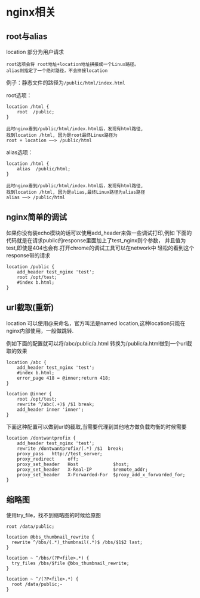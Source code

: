nginx相关
====

root与alias
---

location 部分为用户请求

    root选项会将 root地址+location地址拼接成一个Linux路径。
    alias则指定了一个绝对路径，不会拼接location


例子：静态文件的路径为`/public/html/index.html`

root选项：

    location /html {
        root  /public;
    }

    此时nginx看到/public/html/index.html后，发现有html路径,
    找到location /html, 因为是root最终Linux路径为
    root + location ——> /public/html

alias选项：

    location /html {
        alias  /public/html;
    }

    此时nginx看到/public/html/index.html后，发现有html路径,
    找到location /html, 因为是alias,最终Linux路径为alias路径
    alias ——> /public/html

nginx简单的调试
---

如果你没有装echo模块的话可以使用add_header来做一些调试打印,例如
下面的代码就是在请求public的response里面加上了test_nginx则个参数，
并且值为test,即使是404也会有.打开chrome的调试工具可以在network中
轻松的看到这个response带的请求

    location /public {
        add_header test_nginx 'test';
        root /opt/test;
        #index b.html;
    }

url截取(重新)
---
location 可以使用@来命名，官方叫法是named location,这种location只能在
nginx内部使用，一般做跳转.

例如下面的配置就可以将/abc/public/a.html 转换为/public/a.html做到一个url截取的效果

    location /abc {
        add_header test_nginx 'test';
        #index b.html;
        error_page 418 = @inner;return 418;
    }

    location @inner {
        root /opt/test;
        rewrite ^/abc(.+)$ /$1 break;
        add_header inner 'inner';
    }

下面这种配置可以做到url的截取,当需要代理到其他地方做负载均衡的时候需要

    location /dontwantprofix {
        add_header test_nginx 'test';
        rewrite /dontwantprofix/(.*) /$1  break;
        proxy_pass   http://test_server;
        proxy_redirect     off;
        proxy_set_header   Host             $host;
        proxy_set_header   X-Real-IP        $remote_addr;
        proxy_set_header   X-Forwarded-For  $proxy_add_x_forwarded_for;
    }


缩略图
---

使用try_file，找不到缩略图的时候给原图


    root /data/public;

    location @bbs_thumbnail_rewrite {
      rewrite ^/bbs/(.*)_thumbnail(.*)$ /bbs/$1$2 last;
    }

    location ~ ^/bbs/(?P<file>.*) {
      try_files /bbs/$file @bbs_thumbnail_rewrite;
    }

    location ~ ^/(?P<file>.*) {
      root /data/public;-
    }
